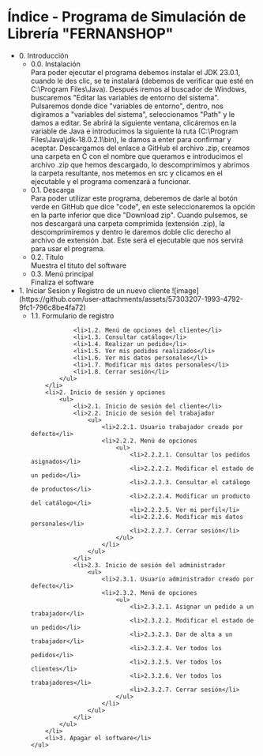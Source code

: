 <h1>Índice - Programa de Simulación de Librería "FERNANSHOP"</h1>
    <ul>
        <li>0. Introducción
            <ul>
                <li>0.0. Instalación</li>
Para poder ejecutar el programa debemos instalar el JDK 23.0.1, cuando le des clic, se te instalará (debemos de verificar que esté en C:\Program Files\Java).
Después iremos al buscador de Windows, buscaremos "Editar las variables de entorno del sistema". Pulsaremos donde dice "variables de entorno", dentro, nos digiramos a "variables del sistema", seleccionamos "Path" y le damos a editar. Se abrirá la siguiente ventana, clicáremos en la variable de Java e introducimos la siguiente la ruta (C:\Program Files\Java\jdk-18.0.2.1\bin), le damos a enter para confirmar y aceptar. Descargamos del enlace a GitHub el archivo .zip, creamos una carpeta en C con el nombre que queramos e introducimos el archivo .zip que hemos descargado, lo descomprimimos y abrimos la carpeta resultante, nos metemos en src y clicamos en el ejecutable y el programa comenzará a funcionar.
                <li>0.1. Descarga</li>
Para poder utilizar este programa, deberemos de darle al botón verde en GitHub que dice "code", en este seleccionaremos la opción en la parte inferior que dice "Download zip".
Cuando pulsemos, se nos descargará una carpeta comprimida (extensión .zip), la descomprimiremos y dentro le daremos doble clic derecho al archivo de extensión .bat. Este será el ejecutable que nos servirá para usar el programa.
                <li>0.2. Título</li>
Muestra el tituto del software
                <li>0.3. Menú principal</li>
Finaliza el software
            </ul>
        </li>
        <li>1. Iniciar Sesion y Registro de un nuevo cliente
            ![image](https://github.com/user-attachments/assets/57303207-1993-4792-9fc1-796c8be4fa72)
            <ul>
                <li>1.1. Formulario de registro</li>
                
                <li>1.2. Menú de opciones del cliente</li>
                <li>1.3. Consultar catálogo</li>
                <li>1.4. Realizar un pedido</li>
                <li>1.5. Ver mis pedidos realizados</li>
                <li>1.6. Ver mis datos personales</li>
                <li>1.7. Modificar mis datos personales</li>
                <li>1.8. Cerrar sesión</li>
            </ul>
        </li>
        <li>2. Inicio de sesión y opciones
            <ul>
                <li>2.1. Inicio de sesión del cliente</li>
                <li>2.2. Inicio de sesión del trabajador
                    <ul>
                        <li>2.2.1. Usuario trabajador creado por defecto</li>
                        <li>2.2.2. Menú de opciones
                            <ul>
                                <li>2.2.2.1. Consultar los pedidos asignados</li>
                                <li>2.2.2.2. Modificar el estado de un pedido</li>
                                <li>2.2.2.3. Consultar el catálogo de productos</li>
                                <li>2.2.2.4. Modificar un producto del catálogo</li>
                                <li>2.2.2.5. Ver mi perfil</li>
                                <li>2.2.2.6. Modificar mis datos personales</li>
                                <li>2.2.2.7. Cerrar sesión</li>
                            </ul>
                        </li>
                    </ul>
                </li>
                <li>2.3. Inicio de sesión del administrador
                    <ul>
                        <li>2.3.1. Usuario administrador creado por defecto</li>
                        <li>2.3.2. Menú de opciones
                            <ul>
                                <li>2.3.2.1. Asignar un pedido a un trabajador</li>
                                <li>2.3.2.2. Modificar el estado de un pedido</li>
                                <li>2.3.2.3. Dar de alta a un trabajador</li>
                                <li>2.3.2.4. Ver todos los pedidos</li>
                                <li>2.3.2.5. Ver todos los clientes</li>
                                <li>2.3.2.6. Ver todos los trabajadores</li>
                                <li>2.3.2.7. Cerrar sesión</li>
                            </ul>
                        </li>
                    </ul>
                </li>
            </ul>
        </li>
        <li>3. Apagar el software</li>
    </ul>
